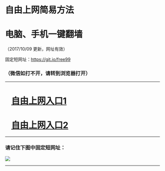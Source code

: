 ﻿# 自由上网简易方法

# 电脑、手机一键翻墙

（2017/10/09 更新，网址有效）

固定短网址：https://git.io/free99

### （微信如打不开，请转到浏览器打开）


***





# &nbsp;&nbsp; <a href="http://ft3233822215.fwq-tz-1001.info/fwqtz01.html?t=100900120668 " target="_blank">自由上网入口1</a>
# &nbsp;&nbsp; <a href="http://ft67897392.fwq-tz-1002.info/fwqtz02.html?t=100900116528 " target="_blank">自由上网入口2</a>
***

### 请记住下图中固定短网址：

<img src="https://s3-us-west-2.amazonaws.com/fwq-1001/yjfq-20170905okok.png" /> 


***

